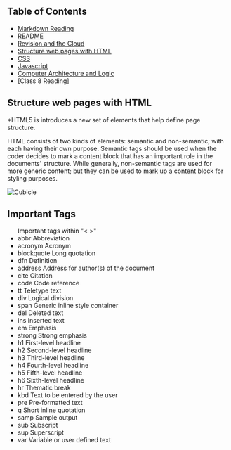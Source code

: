 ## Table of Contents

- [Markdown Reading](markdown.md)
- [README](README.md)
- [Revision and the Cloud](revisions-and-the-cloud.md)
- [Structure web pages with HTML](structurehtml.md)
- [CSS](css.md)
- [Javascript](js.md)
- [Computer Architecture and Logic](comparch.md)
- [Class 8 Reading]

##  Structure web pages with HTML
*HTML5 is introduces a new set of elements that help define page structure.

HTML consists of two kinds of elements: semantic and non-semantic; with each having their own purpose. Semantic tags should be used when the coder decides to mark a content block that has an important role in the documents' structure. While generally, non-semantic tags are used for more generic content; but they can be used to mark up a content block for styling purposes.

![Cubicle](https://external-content.duckduckgo.com/iu/?u=https%3A%2F%2Fmedia.istockphoto.com%2Fphotos%2Fstressed-businessman-in-office-cubicle-picture-id182430094%3Fk%3D6%26m%3D182430094%26s%3D612x612%26w%3D0%26h%3DtrIu1wfRTcc29bktecGIOF_WIu2v7VV7vfQxmWiZxp0%3D&f=1&nofb=1)

## Important Tags

<ul> Important tags within "< >"

<li>abbr 	Abbreviation</li>
<li>acronym 	Acronym</li>
<li>blockquote 	Long quotation</li>
<li>dfn 	Definition</li>
<li>address 	Address for author(s) of the document</li>
<li>cite 	Citation</li>
<li>code 	Code reference</li>
<li>tt 	Teletype text</li>
<li>div 	Logical division</li>
<li>span 	Generic inline style container</li>
<li>del 	Deleted text</li>
<li>ins 	Inserted text</li>
<li>em 	Emphasis</li>
<li>strong 	Strong emphasis</li>
<li>h1 	First-level headline</li>
<li>h2 	Second-level headline</li>
<li>h3 	Third-level headline</li>
<li>h4 	Fourth-level headline</li>
<li>h5 	Fifth-level headline</li>
<li>h6 	Sixth-level headline</li>
<li>hr 	Thematic break</li>
<li>kbd 	Text to be entered by the user</li>
<li>pre 	Pre-formatted text</li>
<li>q 	Short inline quotation</li>
<li>samp 	Sample output</li>
<li>sub 	Subscript</li>
<li>sup 	Superscript</li>
<li>var 	Variable or user defined text</li></ul>

